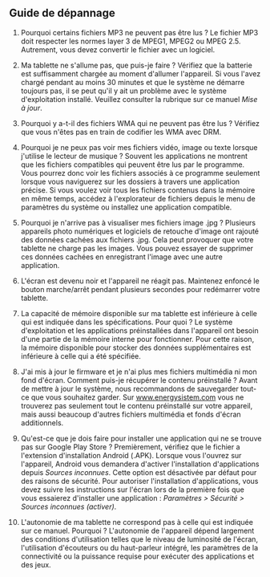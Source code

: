 ## Guide de dépannage

1.	Pourquoi certains fichiers MP3 ne peuvent pas être lus ?
Le fichier MP3 doit respecter les normes layer 3 de MPEG1, MPEG2 ou MPEG 2.5.  Autrement, vous devez convertir le fichier avec un logiciel.

2.	Ma tablette ne s'allume pas, que puis-je faire ?
Vérifiez que la batterie est suffisamment chargée au moment d'allumer l'appareil. Si vous l'avez chargé pendant au moins 30 minutes et que le système ne démarre toujours pas, il se peut qu'il y ait un problème avec le système d'exploitation installé. Veuillez consulter la rubrique sur ce manuel *Mise à jour*.

3.	Pourquoi y a-t-il des fichiers WMA qui ne peuvent pas être lus ?
Vérifiez que vous n'êtes pas en train de codifier les WMA avec DRM.

4.	Pourquoi je ne peux pas voir mes fichiers vidéo, image ou texte lorsque j'utilise le lecteur de musique ?
Souvent les applications ne montrent que les fichiers compatibles qui peuvent être lus par le programme. Vous pourrez donc voir les fichiers associés à ce programme seulement lorsque vous naviguerez sur les dossiers à travers une application précise. Si vous voulez voir tous les fichiers contenus dans la mémoire en même temps, accédez à l'explorateur de fichiers depuis le menu de paramètres du système ou installez une application compatible.

5.	Pourquoi je n'arrive pas à visualiser mes fichiers image .jpg ?
Plusieurs appareils photo numériques et logiciels de retouche d'image ont rajouté des données cachées aux fichiers .jpg. Cela peut provoquer que votre tablette ne charge pas les images. Vous pouvez essayer de supprimer ces données cachées en enregistrant l'image avec une autre application.

6.	L'écran est devenu noir et l'appareil ne réagit pas.
Maintenez enfoncé le bouton marche/arrêt pendant plusieurs secondes pour redémarrer votre tablette.

7.	La capacité de mémoire disponible sur ma tablette est inférieure à celle qui est indiquée dans les spécifications. Pour quoi ?
Le système d'exploitation et les applications préinstallées dans l'appareil ont besoin d'une partie de la mémoire interne pour fonctionner. Pour cette raison, la mémoire disponible pour stocker des données supplémentaires est inférieure à celle qui a été spécifiée.

8.	J'ai mis à jour le firmware et je n'ai plus mes fichiers multimédia ni mon fond d'écran. Comment puis-je récupérer le contenu préinstallé ?
Avant de mettre à jour le système, nous recommandons de sauvegarder tout-ce que vous souhaitez garder. Sur www.energysistem.com vous ne trouverez pas seulement tout le contenu préinstallé sur votre appareil, mais aussi beaucoup d'autres fichiers multimédia et fonds d'écran additionnels.

9.	Qu'est-ce que je dois faire pour installer une application qui ne se trouve pas sur Google Play Store ?
Premièrement, vérifiez que le fichier a l'extension d'installation Android (.APK). Lorsque vous l'ouvrez sur l'appareil, Android vous demandera d'activer l'installation d'applications depuis *Sources inconnues*. Cette option est désactivée par défaut pour des raisons de sécurité. Pour autoriser l'installation d'applications, vous devez suivre les instructions sur l'écran lors de la première fois que vous essaierez d'installer une application : *Paramètres > Sécurité > Sources inconnues (activer)*. 

10.	L'autonomie de ma tablette ne correspond pas à celle qui est indiquée sur ce manuel. Pourquoi ?
L'autonomie de l'appareil dépend largement des conditions d'utilisation telles que le niveau de luminosité de l'écran, l'utilisation d'écouteurs ou du haut-parleur intégré, les paramètres de la connectivité ou la puissance requise pour exécuter des applications et des jeux.
